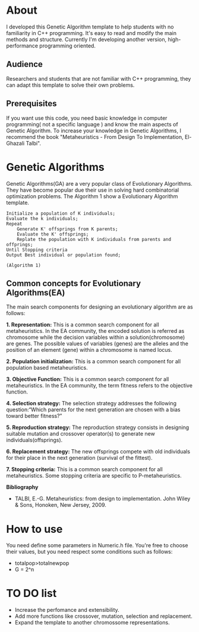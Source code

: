 # **About**

I developed this Genetic Algorithm template to help students with no familiarity in C++ programming. It's easy to read and modify the main methods and structure. Currently I'm developing another version, high-performance programming oriented.

## **Audience**

Researchers and students that are not familiar with C++ programming, they can adapt this template to solve their own problems.

## **Prerequisites**

If you want use this code, you need basic knowledge in computer programming( not a specific language ) and know the main aspects of Genetic Algorithm. To increase your knowledge in Genetic Algorithms, I recommend the book "Metaheuristics - From Design To Implementation, El-Ghazali Talbi".



# **Genetic Algorithms**

Genetic Algorithms(GA) are a very popular class of Evolutionary Algorithms. They have become popular due their use in solving hard combinatorial optimization problems. The Algorithm 1 show a Evolutionary Algorithm template.

```
Initialize a population of K individuals;
Evaluate the k individuals;
Repeat
	Generate K' offsprings from K parents;
	Evaluate the K' offsprings;
	Replate the population with K individuals from parents and offprings;
Until Stopping criteria
Output Best individual or population found;

(Algorithm 1)
```

## **Common concepts for Evolutionary Algorithms(EA)**

The main search components for designing an evolutionary algorithm are as follows:

**1. Representation:** This is a common search component for all metaheuristics. In the EA community, the encoded solution is referred as chromosome while the decision variables within a solution(chromosome) are genes. The possible values of variables (genes) are the alleles and the position of an element (gene) within a chromosome is named locus.

**2. Population initialization:** This is a common search component for all population based metaheuristics.

**3. Objective Function:** This is a common search component for all metaheuristics. In the EA community, the term fitness refers to the objective function.

**4. Selection strategy:** The selection strategy addresses the following question:“Which parents for the next generation are chosen with a bias toward better fitness?”

**5. Reproduction strategy:** The reproduction strategy consists in designing suitable mutation and crossover operator(s) to generate new individuals(offsprings).

**6. Replacement strategy:** The new offsprings compete with old individuals for their place in the next generation (survival of the fittest).

**7. Stopping criteria:** This is a common search component for all metaheuristics. Some stopping criteria are specific to P-metaheuristics.

**Bibliography**
- TALBI, E.-G. Metaheuristics: from design to implementation. John Wiley & Sons, Honoken, New Jersey, 2009.



# **How to use**

You need define some parameters in Numeric.h file. You're free to choose their values, but you need respect some conditions such as follows:

- totalpop>totalnewpop
- G = 2^n


# **TO DO list**

- Increase the perfomance and extensibility.
- Add more functions like crossover, mutation, selection and replacement.
- Expand the template to another chromossome representations.







